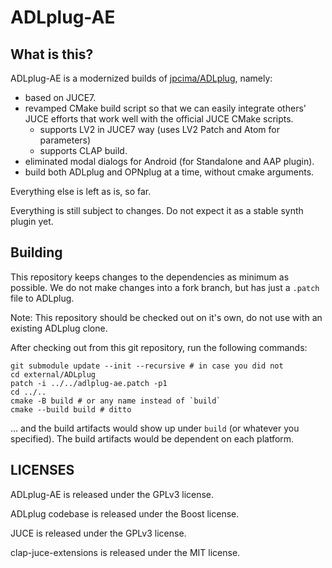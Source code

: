 # ADLplug-AE

## What is this?

ADLplug-AE is a modernized builds of [jpcima/ADLplug](https://github.com/jpcima/ADLplug/), namely:

- based on JUCE7.
- revamped CMake build script so that we can easily integrate others'
  JUCE efforts that work well with the official JUCE CMake scripts.
  - supports LV2 in JUCE7 way (uses LV2 Patch and Atom for parameters)
  - supports CLAP build.
- eliminated modal dialogs for Android (for Standalone and AAP plugin).
- build both ADLplug and OPNplug at a time, without cmake arguments.

Everything else is left as is, so far.

Everything is still subject to changes. Do not expect it as a stable synth plugin yet.

## Building

This repository keeps changes to the dependencies as minimum as possible.
We do not make changes into a fork branch, but has just a `.patch` file to ADLplug.

Note: This repository should be checked out on it's own, do not use with an existing ADLplug clone.

After checking out from this git repository, run the following commands:

```
git submodule update --init --recursive # in case you did not
cd external/ADLplug
patch -i ../../adlplug-ae.patch -p1
cd ../..
cmake -B build # or any name instead of `build`
cmake --build build # ditto
```

... and the build artifacts would show up under `build` (or whatever you specified). The build artifacts would be dependent on each platform.

## LICENSES

ADLplug-AE is released under the GPLv3 license.

ADLplug codebase is released under the Boost license.

JUCE is released under the GPLv3 license.

clap-juce-extensions is released under the MIT license.

